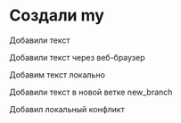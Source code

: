 ﻿# Создали my

Добавили текст 

Добавили текст через веб-браузер

Добавим текст локально

Добавили текст в новой ветке new_branch

Добавил локальный конфликт


